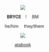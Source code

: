 <div align="center">
  <img src="https://github.com/user-attachments/assets/e6727482-7077-44b8-ad81-8792d6261a57">
  
 **BRYCE** ⠀! ⠀ BM
 
  ⠀he/him ⠀  they/them

<img src="https://github.com/user-attachments/assets/afa01061-cf08-4d8f-b591-f299b9acdcfd">

  [atabook](https://poweringimagination.atabook.org/)
</div>
